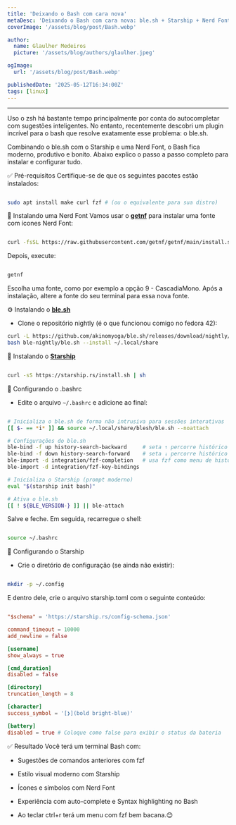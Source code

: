 ```yaml
---
title: 'Deixando o Bash com cara nova'
metaDesc: 'Deixando o Bash com cara nova: ble.sh + Starship + Nerd Font'
coverImage: '/assets/blog/post/Bash.webp'

author:
  name: Glaulher Medeiros
  picture: '/assets/blog/authors/glaulher.jpeg'

ogImage:
  url: '/assets/blog/post/Bash.webp'

publishedDate: '2025-05-12T16:34:00Z'
tags: [linux]
---
```


---

Uso o zsh há bastante tempo principalmente por conta do autocompletar com sugestões inteligentes. No entanto, recentemente descobri um plugin incrível para o bash que resolve exatamente esse problema: o ble.sh.

Combinando o ble.sh com o Starship e uma Nerd Font, o Bash fica moderno, produtivo e bonito. Abaixo explico o passo a passo completo para instalar e configurar tudo.

✅ Pré-requisitos
Certifique-se de que os seguintes pacotes estão instalados:

```bash

sudo apt install make curl fzf # (ou o equivalente para sua distro)

```

🎨 Instalando uma Nerd Font
Vamos usar o [**getnf**](https://github.com/getnf/getnf) para instalar uma fonte com ícones Nerd Font:

```bash

curl -fsSL https://raw.githubusercontent.com/getnf/getnf/main/install.sh | bash

```

Depois, execute:

```bash

getnf

```
Escolha uma fonte, como por exemplo a opção 9 - CascadiaMono.
Após a instalação, altere a fonte do seu terminal para essa nova fonte.

⚙️ Instalando o [**ble.sh**](https://github.com/akinomyoga/ble.sh)
- Clone o repositório nightly (é o que funcionou comigo no fedora 42):

```bash
curl -L https://github.com/akinomyoga/ble.sh/releases/download/nightly/ble-nightly.tar.xz | tar xJf -
bash ble-nightly/ble.sh --install ~/.local/share

```


🚀 Instalando o [**Starship**](https://starship.rs/)

```bash

curl -sS https://starship.rs/install.sh | sh

```
🧠 Configurando o .bashrc
- Edite o arquivo `~/.bashrc` e adicione ao final:

```bash

# Inicializa o ble.sh de forma não intrusiva para sessões interativas
[[ $- == *i* ]] && source ~/.local/share/blesh/ble.sh --noattach

# Configurações do ble.sh
ble-bind -f up history-search-backward     # seta ↑ percorre histórico por prefixo
ble-bind -f down history-search-forward    # seta ↓ percorre histórico por prefixo
ble-import -d integration/fzf-completion   # usa fzf como menu de histórico/autocompletar
ble-import -d integration/fzf-key-bindings

# Inicializa o Starship (prompt moderno)
eval "$(starship init bash)"

# Ativa o ble.sh
[[ ! ${BLE_VERSION-} ]] || ble-attach

```

Salve e feche. Em seguida, recarregue o shell:

```bash

source ~/.bashrc

```

🧩 Configurando o Starship

- Crie o diretório de configuração (se ainda não existir):

```bash

mkdir -p ~/.config

```

E dentro dele, crie o arquivo starship.toml com o seguinte conteúdo:

```toml

"$schema" = 'https://starship.rs/config-schema.json'

command_timeout = 10000
add_newline = false

[username]
show_always = true

[cmd_duration]
disabled = false

[directory]
truncation_length = 8

[character]
success_symbol = '[❯](bold bright-blue)'

[battery]
disabled = true # Coloque como false para exibir o status da bateria

```


✅ Resultado
Você terá um terminal Bash com:

- Sugestões de comandos anteriores com fzf

- Estilo visual moderno com Starship

- Ícones e símbolos com Nerd Font

- Experiência com auto-complete e Syntax highlighting no Bash

- Ao teclar ctrl+r terá um menu com fzf bem bacana.😊